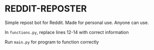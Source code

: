 # REDDIT-REPOSTER
Simple repost bot for Reddit. Made for personal use. Anyone can use.

In `functions.py`, replace lines 12-14 with correct information

Run `main.py` for program to function correctly
